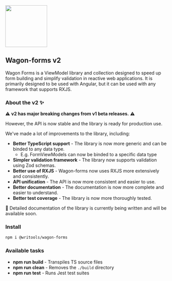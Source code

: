 <img src="https://assets.writools.ca/github/wagon-js.png" width="130"/>

## Wagon-forms v2

Wagon Forms is a ViewModel library and collection designed to speed up form building and simplify validation in reactive web applications. It is primarily designed to be used with Angular, but it can be used with any framework that supports RXJS.

### About the v2 :sparkles:

:warning: **v2 has major breaking changes from v1 beta releases.** :warning: 

However, the API is now stable and the library is ready for production use.

We've made a lot of improvements to the library, including:

- **Better TypeScript support** - The library is now more generic and can be binded to any data type.
    - E.g. FormViewModels can now be binded to a specific data type
- **Simpler validation framework** - The library now supports validation using Zod schemas.
- **Better use of RXJS** - Wagon-forms now uses RXJS more extensively and consistently.
- **API unification** - The API is now more consistent and easier to use.
- **Better documentation** - The documentation is now more complete and easier to understand. 
- **Better test coverage** - The library is now more thoroughly tested.

:book: Detailed documentation of the library is currently being written and will be available soon.

### Install
```sh
npm i @writools/wagon-forms
```

### Available tasks

- **npm run build** - Transpiles TS source files
- **npm run clean** - Removes the `./build` directory
- **npm run test** - Runs Jest test suites

